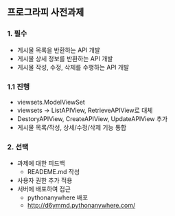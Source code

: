 ## 프로그라피 사전과제
### 1. 필수
- 게시물 목록을 반환하는 API 개발
- 게시물 상세 정보를 반환하는 API 개발
- 게시물 작성, 수정, 삭제를 수행하는 API 개발

 ### 1.1 진행
 - viewsets.ModelViewSet
 - viewsets -> ListAPIView, RetrieveAPIView로 대체
 - DestoryAPIView, CreateAPIView, UpdateAPIView 추가
 - 게시물 목록/작성, 상세/수정/삭제 기능 통합


### 2. 선택
- 과제에 대한 피드백
  - READEME.md 작성
- 사용자 권한 추가 적용
- 서버에 배포하여 접근
  - pythonanywhere 배포
  - http://d6ymmd.pythonanywhere.com/
